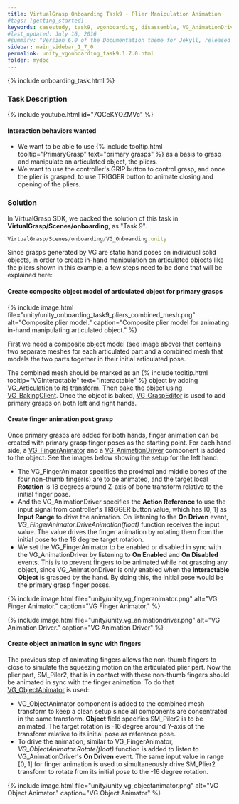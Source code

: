 ```yaml
---
title: VirtualGrasp Onboarding Task9 - Plier Manipulation Animation
#tags: [getting_started] 
keywords: casestudy, task9, vgonboarding, disassemble, VG_AnimationDriver, VG_FingerAnimator, VG_ObjectAnimator
#last_updated: July 16, 2016
#summary: "Version 6.0 of the Documentation theme for Jekyll, released July 4, 2016, implements relative links so you can view the files offline or on any server without configuring urls and baseurls. Additionally, you can store pages in subdirectories. Templates for alerts and images are available."
sidebar: main_sidebar_1_7_0
permalink: unity_vgonboarding_task9.1.7.0.html
folder: mydoc
---
```


{% include onboarding_task.html %}

### Task Description

{% include youtube.html id="7QCeKYOZMVc" %}

#### Interaction behaviors wanted

* We want to be able to use {% include tooltip.html tooltip="PrimaryGrasp" text="primary grasps" %} as a basis to grasp and manipulate an articulated object, the pliers.
* We want to use the controller's GRIP button to control grasp, and once the plier is grasped, to use TRIGGER button to animate closing and opening of the pliers.

### Solution

In VirtualGrasp SDK, we packed the solution of this task in **VirtualGrasp/Scenes/onboarding**, as "Task 9". 
```js
VirtualGrasp/Scenes/onboarding/VG_Onboarding.unity
````

Since grasps generated by VG are static hand poses on individual solid objects, in order to create in-hand manipulation on articulated objects like the pliers shown in this example, a few steps need to be done that will be explained here:

#### Create composite object model of articulated object for primary grasps
{% include image.html file="unity/unity_onboarding_task9_pliers_combined_mesh.png" alt="Composite plier model." caption="Composite plier model for animating in-hand manipulating articulated object." %}

First we need a composite object model (see image above) that contains two separate meshes for each articulated part and a combined mesh that models the two parts together in their initial articulated pose. 

The combined mesh should be marked as an {% include tooltip.html tooltip="VGInteractable" text="interactable" %} object by adding [VG_Articulation](unity_component_vgarticulation.1.7.0.html) to its transform. Then bake the object using [VG_BakingClient](unity_component_vgbakingclient.1.7.0.html). 
Once the object is baked, [VG_GraspEditor](unity_component_vggraspeditor.1.7.0.html) is used to add primary grasps on both left and right hands. 

#### Create finger animation post grasp

Once primary grasps are added for both hands, finger animation can be created with primary grasp finger poses as the starting point.
For each hand side, a [VG_FingerAnimator](unity_component_vgfingeranimator.1.7.0.html) and a [VG_AnimationDriver](unity_component_vganimationdriver.1.7.0.html) component is added to the object. See the images below showing the setup for the left hand: 
   
* The VG_FingerAnimator specifies the proximal and middle bones of the four non-thumb finger(s) are to be animated, and the target local **Rotation** is 18 degrees around Z-axis of bone transform relative to the initial finger pose.  
* And the VG_AnimationDriver specifies the **Action Reference** to use the input signal from controller's TRIGGER button value, which has [0, 1] as **Input Range** to drive the animation. On listening to the **On Driven** event, _VG_FingerAnimator.DriveAnimation(float)_ function receives the input value. The value drives the finger animation by rotating them from the initial pose to the 18 degree target rotation. 
* We set the VG_FingerAnimator to be enabled or disabled in sync with the VG_AnimationDriver by listening to **On Enabled** and **On Disabled** events. This is to prevent fingers to be animated while not grasping any object, since VG_AnimationDriver is only enabled when the **Interactable Object** is grasped by the hand. By doing this, the initial pose would be the primary grasp finger poses.

{% include image.html file="unity/unity_vg_fingeranimator.png" alt="VG Finger Animator." caption="VG Finger Animator." %}

{% include image.html file="unity/unity_vg_animationdriver.png" alt="VG Animation Driver." caption="VG Animation Driver" %}


#### Create object animation in sync with fingers
The previous step of animating fingers allows the non-thumb fingers to close to simulate the squeezing motion on the articulated plier part. Now the plier part, SM_Piler2, that is in contact with these non-thumb fingers should be animated in sync with the finger animation. To do that [VG_ObjectAnimator](unity_component_vgobjectanimator.1.7.0.html) is used:
* VG_ObjectAnimator component is added to the combined mesh transform to keep a clean setup since all components are concentrated in the same transform. **Object** field specifies SM_Piler2 is to be animated. The target rotation is -16 degree around Y-axis of the transform relative to its initial pose as reference pose.
* To drive the animation, similar to VG_FingerAnimator, _VG_ObjectAnimator.Rotate(float)_ function is added to listen to VG_AnimationDriver's **On Driven** event. The same input value in range [0, 1] for finger animation is used to simultaneously drive SM_Plier2 transform to rotate from its initial pose to the -16 degree rotation. 


{% include image.html file="unity/unity_vg_objectanimator.png" alt="VG Object Animator." caption="VG Object Animator" %}

